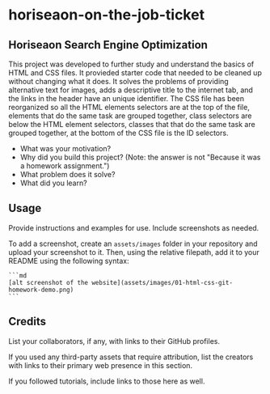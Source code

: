 # horiseaon-on-the-job-ticket
## Horiseaon Search Engine Optimization


This project was developed to further study and understand the basics of HTML and CSS files. It provieded starter code that needed to be cleaned up without changing what it does. It solves the problems of providing alternative text for images, adds a descriptive title to the internet tab, and the links in the header have an unique identifier. The CSS file has been reorganized so all the HTML elements selectors are at the top of the file, elements that do the same task are grouped together, class selectors are below the HTML element selectors, classes that that do the same task are grouped together, at the bottom of the CSS file is the ID selectors. 


- What was your motivation?
- Why did you build this project? (Note: the answer is not "Because it was a homework assignment.")
- What problem does it solve?
- What did you learn?


## Usage

Provide instructions and examples for use. Include screenshots as needed.

To add a screenshot, create an `assets/images` folder in your repository and upload your screenshot to it. Then, using the relative filepath, add it to your README using the following syntax:

    ```md
    [alt screenshot of the website](assets/images/01-html-css-git-homework-demo.png)
    ```

## Credits

List your collaborators, if any, with links to their GitHub profiles.

If you used any third-party assets that require attribution, list the creators with links to their primary web presence in this section.

If you followed tutorials, include links to those here as well.